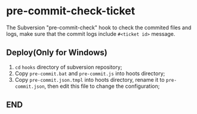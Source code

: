 pre-commit-check-ticket
====
The Subversion "pre-commit-check" hook to check the commited files and logs, make sure that the commit logs include `#<ticket id>` message.

Deploy(Only for Windows)
----
 1. `cd` `hooks` directory of subversion repository;
 2. Copy `pre-commit.bat` and `pre-commit.js` into hoots directory;
 2. Copy `pre-commit.json.tmpl` into hoots directory, rename it to `pre-commit.json`, then edit this file to change the configuration;

END
----
